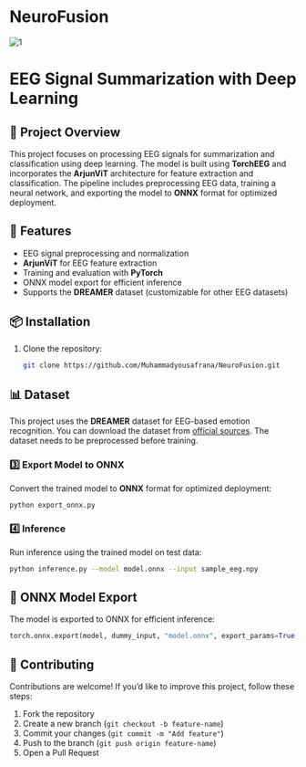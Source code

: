 # NeuroFusion
![1](https://github.com/user-attachments/assets/c2cfd4e9-6d6d-4eeb-bee0-e84d0b9b8ad8)


# EEG Signal Summarization with Deep Learning  

## 🧠 Project Overview  
This project focuses on processing EEG signals for summarization and classification using deep learning. The model is built using **TorchEEG** and incorporates the **ArjunViT** architecture for feature extraction and classification. The pipeline includes preprocessing EEG data, training a neural network, and exporting the model to **ONNX** format for optimized deployment.  

## 🚀 Features  
- EEG signal preprocessing and normalization  
- **ArjunViT** for EEG feature extraction  
- Training and evaluation with **PyTorch**  
- ONNX model export for efficient inference  
- Supports the **DREAMER** dataset (customizable for other EEG datasets)  

## 📦 Installation  
1. Clone the repository:  
   ```sh
   git clone https://github.com/Muhammadyousafrana/NeuroFusion.git
   ```  
 

## 📊 Dataset  
This project uses the **DREAMER** dataset for EEG-based emotion recognition. You can download the dataset from [official sources](https://zenodo.org/records/546113). The dataset needs to be preprocessed before training.  


### 3️⃣ Export Model to ONNX  
Convert the trained model to **ONNX** format for optimized deployment:  
```sh
python export_onnx.py
```  

### 4️⃣ Inference  
Run inference using the trained model on test data:  
```sh
python inference.py --model model.onnx --input sample_eeg.npy
```  

## 📌 ONNX Model Export  
The model is exported to ONNX for efficient inference:  
```python
torch.onnx.export(model, dummy_input, "model.onnx", export_params=True, opset_version=11)
```   

## 🤝 Contributing  
Contributions are welcome! If you’d like to improve this project, follow these steps:  
1. Fork the repository  
2. Create a new branch (`git checkout -b feature-name`)  
3. Commit your changes (`git commit -m "Add feature"`)  
4. Push to the branch (`git push origin feature-name`)  
5. Open a Pull Request  

